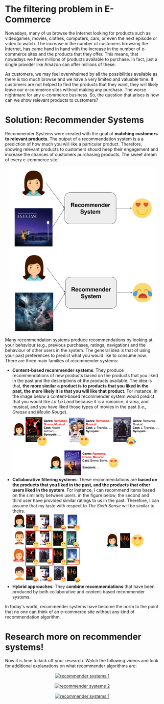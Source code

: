 # The filtering problem in E-Commerce
Nowadays, many of us browse the Internet looking for products such as videogames, movies, clothes, computers, cars, or even the next episode or video to watch. The increase in the number of customers browsing the Internet, has came hand in hand with the increase in the number of e-commerce sites and the products that they offer. This means, that nowadays we have millions of products available to purchase. In fact, just a single provider like Amazon can offer millions of these.

As customers, we may feel overwhelmed by all the possibilities available as there is too much browse and we have a very limited and valuable time. If customers are not helped to find the products that they want, they will likely leave our e-commerce sites without making any purchase. The worse nightmare for any e-commerce business. So, the question that arises is how can we show relevant products to customers?

# Solution: Recommender Systems
Recommender Systems were created with the goal of **matching customers to relevant products**. The output of a recommendation system is a a prediction of how much you will like a particular product. Therefore, showing relevant products to customers should heep their engagement and increase the chances of customers purchasing products. The sweet dream of every e-commerce site!

<p align="center">
 <img src="https://github.com/vicsana1/AIJigsaw/raw/master/recommender.png">
 <img src="https://github.com/vicsana1/AIJigsaw/raw/master/recommender2.png">
</p>

Many recommendation systems produce recommendations by looking at your behaviour (e.g., previous purchases, ratings, navigation) and the behaviour of other users in the system. The general idea is that of using your past preferences to predict what you would like to consume now. There are three main families of recommender systems:
- **Content-based recommender systems**: They produce recommendations of new products based on the products that you liked in the past and the descriptions of the products available. The idea is that, **the more similar a product is to products that you liked in the past, the more likely it is that you will like that product**. For instance, in the image below a content-based recommender system would predict that you would like *La La Land* because it is a romance, drama, and musical, and you have liked those types of movies in the past (i.e., *Grease* and *Moulin Rouge*).<img src="https://github.com/vicsana1/AIJigsaw/raw/master/content-based.png"/>
- **Collaborative filtering systems**: These recommendations are **based on the products that you liked in the past, and the products that other users liked in the system**. For instance, I can recommend items based on the similarity between users. in the figure below, the second and third user have provided similar ratings to us in the past. Therefore, I can assume that my taste with respect to *The Sixth Sense* will be similar to theirs.<img src="https://github.com/vicsana1/AIJigsaw/raw/master/collaborative.png"/>
- **Hybrid approaches**: They **combine recommendations** that have been produced by both collaborative and content-based recommender systems.

In today's world, recommender systems have become the norm to the point that no one can think of an e-commerce site without any kind of recommendation algorithm.

# Research more on recommender systems!
Now it is time to kick off your research. Watch the following videos and look for additional explanations on what recommender algorithms are:
<p align="center">
<a href="https://www.youtube.com/watch?v=y11itwlLvBk"><img align="center" src="https://img.youtube.com/vi/y11itwlLvBk/0.jpg" alt="recommender systems 1"></a>
</p>
<p align="center">
<a href="https://www.youtube.com/watch?v=Eeg1DEeWUjA"><img align="center" src="https://img.youtube.com/vi/Eeg1DEeWUjA/0.jpg" alt="recommender systems 2"></a>
</p>
<p align="center">
<a href="https://www.youtube.com/watch?v=sAKTN-PeSwE"><img align="center" src="https://img.youtube.com/vi/sAKTN-PeSwE/0.jpg" alt="recommender systems 1"></a>
</p>


